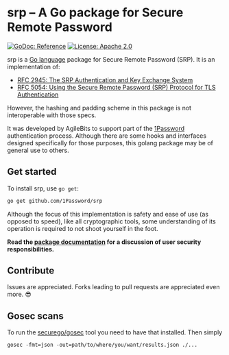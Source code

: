 # srp – A Go package for Secure Remote Password

[![GoDoc: Reference](https://godoc.org/github.com/1Password/srp?status.svg)](https://godoc.org/github.com/1Password/srp) [![License: Apache 2.0](https://img.shields.io/badge/license-Apache%202.0-blue.svg)](LICENSE)


srp is a [Go language](https://golang.org) package for Secure Remote Password (SRP). It is an implementation of:

* [RFC 2945: The SRP Authentication and Key Exchange System](https://tools.ietf.org/html/rfc2945)
* [RFC 5054: Using the Secure Remote Password (SRP) Protocol for TLS Authentication](https://tools.ietf.org/html/rfc5054)

However, the hashing and padding scheme in this package is not interoperable with those specs.

It was developed by AgileBits to support part of the [1Password](https://1password.com/) authentication process. Although there are some hooks and interfaces designed specifically for those purposes, this golang package may be of general use to others.

## Get started

To install srp, use `go get`:

```bash
go get github.com/1Password/srp
```

Although the focus of this implementation is safety and ease of use (as opposed to speed), like all cryptographic tools, some understanding of its operation is required to not shoot yourself in the foot.

**Read the [package documentation](https://godoc.org/github.com/1Password/srp) for a discussion of user security responsibilities.**

## Contribute

Issues are appreciated. Forks leading to pull requests are appreciated even more. 😎

## Gosec scans

To run the [securego/gosec](https://github.com/securego/gosec) tool you need to have that installed. Then simply

```
gosec -fmt=json -out=path/to/where/you/want/results.json ./...
```